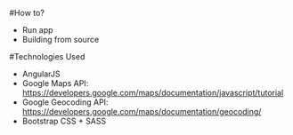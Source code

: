 #How to?
* Run app
* Building from source

#Technologies Used
* AngularJS
* Google Maps API: https://developers.google.com/maps/documentation/javascript/tutorial
* Google Geocoding API: https://developers.google.com/maps/documentation/geocoding/
* Bootstrap CSS + SASS